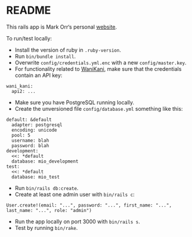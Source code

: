 # README

This rails app is Mark Orr‘s personal [website](https://mio.sanichi.me/).

To run/test locally:

* Install the version of ruby in `.ruby-version`.
* Run `bin/bundle install`.
* Overwrite `config/credentials.yml.enc` with a new `config/master.key`.
* For functionality related to [WaniKani](https://www.wanikani.com), make sure that the credentials contain an API key:
```
wani_kani:
  api2: ...
```
* Make sure you have PostgreSQL running locally.
* Create the unversioned file `config/database.yml` something like this:
```
default: &default
  adapter: postgresql
  encoding: unicode
  pool: 5
  username: blah
  password: blah
development:
  <<: *default
  database: mio_development
test:
  <<: *default
  database: mio_test
```
* Run `bin/rails db:create`.
* Create at least one admin user with `bin/rails c`:
```
User.create!(email: "...", password: "...", first_name: "...", last_name: "...", role: "admin")
```
* Run the app locally on port 3000 with `bin/rails s`.
* Test by running `bin/rake`.

